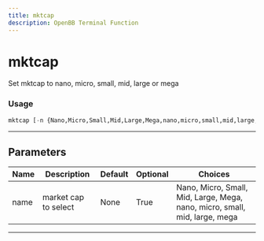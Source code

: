 ```yaml
---
title: mktcap
description: OpenBB Terminal Function
---
```


# mktcap

Set mktcap to nano, micro, small, mid, large or mega

### Usage

```python
mktcap [-n {Nano,Micro,Small,Mid,Large,Mega,nano,micro,small,mid,large,mega}]
```

---

## Parameters

| Name | Description | Default | Optional | Choices |
| ---- | ----------- | ------- | -------- | ------- |
| name | market cap to select | None | True | Nano, Micro, Small, Mid, Large, Mega, nano, micro, small, mid, large, mega |

---
